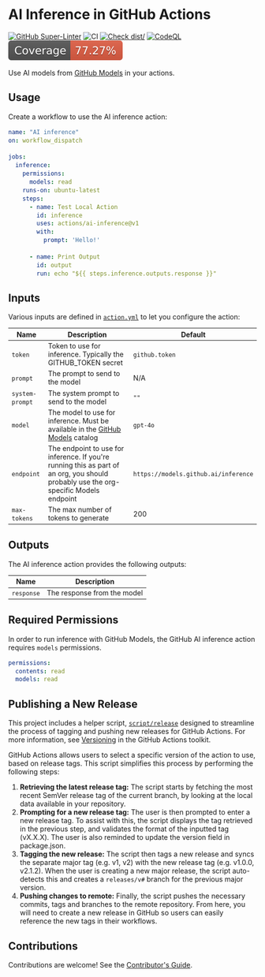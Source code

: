 # AI Inference in GitHub Actions

[![GitHub Super-Linter](https://github.com/actions/typescript-action/actions/workflows/linter.yml/badge.svg)](https://github.com/super-linter/super-linter)
![CI](https://github.com/actions/typescript-action/actions/workflows/ci.yml/badge.svg)
[![Check dist/](https://github.com/actions/typescript-action/actions/workflows/check-dist.yml/badge.svg)](https://github.com/actions/typescript-action/actions/workflows/check-dist.yml)
[![CodeQL](https://github.com/actions/typescript-action/actions/workflows/codeql-analysis.yml/badge.svg)](https://github.com/actions/typescript-action/actions/workflows/codeql-analysis.yml)
[![Coverage](./badges/coverage.svg)](./badges/coverage.svg)

Use AI models from [GitHub Models](https://github.com/marketplace/models) in
your actions.

## Usage

Create a workflow to use the AI inference action:

```yaml
name: "AI inference"
on: workflow_dispatch

jobs:
  inference:
    permissions:
      models: read
    runs-on: ubuntu-latest
    steps:
      - name: Test Local Action
        id: inference
        uses: actions/ai-inference@v1
        with:
          prompt: 'Hello!'
    
      - name: Print Output
        id: output
        run: echo "${{ steps.inference.outputs.response }}"
```

## Inputs

Various inputs are defined in [`action.yml`](action.yml) to let you configure
the action:

| Name            | Description                                                                                                                           | Default                              |
| --------------- | ------------------------------------------------------------------------------------------------------------------------------------- | ------------------------------------ |
| `token`         | Token to use for inference. Typically the GITHUB_TOKEN secret                                                                         | `github.token`                       |
| `prompt`        | The prompt to send to the model                                                                                                       | N/A                                  |
| `system-prompt` | The system prompt to send to the model                                                                                                | `""`                                 |
| `model`         | The model to use for inference. Must be available in the [GitHub Models](https://github.com/marketplace?type=models) catalog          | `gpt-4o`                             |
| `endpoint`      | The endpoint to use for inference. If you're running this as part of an org, you should probably use the org-specific Models endpoint | `https://models.github.ai/inference` |
| `max-tokens`    | The max number of tokens to generate                                                                                                  | 200                                  |

## Outputs

The AI inference action provides the following outputs:

| Name       | Description                 |
| ---------- | --------------------------- |
| `response` | The response from the model |

## Required Permissions

In order to run inference with GitHub Models, the GitHub AI inference action
requires `models` permissions.

```yml
permissions:
  contents: read
  models: read
```

## Publishing a New Release

This project includes a helper script, [`script/release`](./script/release)
designed to streamline the process of tagging and pushing new releases for
GitHub Actions. For more information, see
[Versioning](https://github.com/actions/toolkit/blob/master/docs/action-versioning.md)
in the GitHub Actions toolkit.

GitHub Actions allows users to select a specific version of the action to use,
based on release tags. This script simplifies this process by performing the
following steps:

1. **Retrieving the latest release tag:** The script starts by fetching the most
   recent SemVer release tag of the current branch, by looking at the local data
   available in your repository.
1. **Prompting for a new release tag:** The user is then prompted to enter a new
   release tag. To assist with this, the script displays the tag retrieved in
   the previous step, and validates the format of the inputted tag (vX.X.X). The
   user is also reminded to update the version field in package.json.
1. **Tagging the new release:** The script then tags a new release and syncs the
   separate major tag (e.g. v1, v2) with the new release tag (e.g. v1.0.0,
   v2.1.2). When the user is creating a new major release, the script
   auto-detects this and creates a `releases/v#` branch for the previous major
   version.
1. **Pushing changes to remote:** Finally, the script pushes the necessary
   commits, tags and branches to the remote repository. From here, you will need
   to create a new release in GitHub so users can easily reference the new tags
   in their workflows.

## Contributions

Contributions are welcome! See the [Contributor's Guide](CONTRIBUTING.md).
